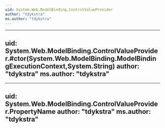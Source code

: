 ```yaml
---
uid: System.Web.ModelBinding.ControlValueProvider
author: "tdykstra"
ms.author: "tdykstra"
---
```


---
uid: System.Web.ModelBinding.ControlValueProvider.#ctor(System.Web.ModelBinding.ModelBindingExecutionContext,System.String)
author: "tdykstra"
ms.author: "tdykstra"
---

---
uid: System.Web.ModelBinding.ControlValueProvider.PropertyName
author: "tdykstra"
ms.author: "tdykstra"
---
